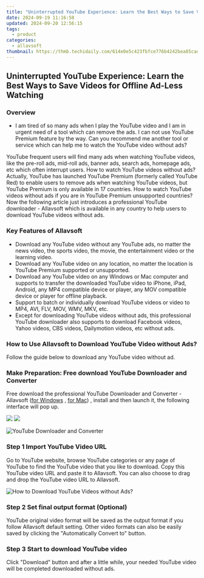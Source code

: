 ```yaml
---
title: "Uninterrupted YouTube Experience: Learn the Best Ways to Save Videos for Offline Ad-Less Watching"
date: 2024-09-19 11:16:58
updated: 2024-09-20 12:56:15
tags:
  - product
categories:
  - allavsoft
thumbnail: https://thmb.techidaily.com/614e0e5c423fbfce776b4242bea85cadda084bd0ef851e6cf9024dcc8525ee26.jpg
---
```


## Uninterrupted YouTube Experience: Learn the Best Ways to Save Videos for Offline Ad-Less Watching

### Overview

* I am tired of so many ads when I play the YouTube video and I am in urgent need of a tool which can remove the ads. I can not use YouTube Premium feature by the way. Can you recommend me another tool or service which can help me to watch the YouTube video without ads?

YouTube frequent users will find many ads when watching YouTube videos, like the pre-roll ads, mid-roll ads, banner ads, search ads, homepage ads, etc which often interrupt users. How to watch YouTube videos without ads? Actually, YouTube has launched YouTube Premium (formerly called YouTube Red) to enable users to remove ads when watching YouTube videos, but YouTube Premium is only available in 17 countries. How to watch YouTube videos without ads if you are in YouTube Premium unsupported countries? Now the following article just introduces a professional YouTube downloader - Allavsoft which is available in any country to help users to download YouTube videos without ads.

### Key Features of Allavsoft

* Download any YouTube video without any YouTube ads, no matter the news video, the sports video, the movie, the entertainment video or the learning video.
* Download any YouTube video on any location, no matter the location is YouTube Premium supported or unsupported.
* Download any YouTube video on any Windows or Mac computer and supports to transfer the downloaded YouTube video to iPhone, iPad, Android, any MP4 compatible device or player, any MOV compatible device or player for offline playback.
* Support to batch or individually download YouTube videos or video to MP4, AVI, FLV, MOV, WMV, MKV, etc.
* Except for downloading YouTube videos without ads, this professional YouTube downloader also supports to download Facebook videos, Yahoo videos, CBS videos, Dailymotion videos, etc without ads.

### How to Use Allavsoft to Download YouTube Video without Ads?

Follow the guide below to download any YouTube video without ad.

### Make Preparation: Free download YouTube Downloader and Converter

Free download the professional YouTube Downloader and Converter - Allavsoft ([for Windows](https://tools.techidaily.com/allavsoft/products/) , [for Mac](https://tools.techidaily.com/allavsoft/products/)) , install and then launch it, the following interface will pop up.

[![](https://www.allavsoft.com/how-to/../images/how-to/free-download-win.jpg)](https://tools.techidaily.com/allavsoft/products/) [![](https://www.allavsoft.com/how-to/../images/how-to/free-download-mac.jpg)](https://tools.techidaily.com/allavsoft/products/)

![YouTube Downloader and Converter](https://www.allavsoft.com/how-to/../images/allavsoft/screen-shot-600.jpg)

### Step 1 Import YouTube Video URL

Go to YouTube website, browse YouTube categories or any page of YouTube to find the YouTube video that you like to download. Copy this YouTube video URL and paste it to Allavsoft. You can also choose to drag and drop the YouTube video URL to Allavsoft.

![How to Download YouTube Videos without Ads?](https://www.allavsoft.com/how-to/../images/how-to/download-rtmp-video/download-rtmp-video.jpg)

### Step 2 Set final output format (Optional)

YouTube original video format will be saved as the output format if you follow Allavsoft default setting. Other video formats can also be easily saved by clicking the "Automatically Convert to" button.

### Step 3 Start to download YouTube video

Click "Download" button and after a little while, your needed YouTube video will be completed downloaded without ads.

<ins class="adsbygoogle"
     style="display:block"
     data-ad-format="autorelaxed"
     data-ad-client="ca-pub-7571918770474297"
     data-ad-slot="1223367746"></ins>



<ins class="adsbygoogle"
     style="display:block"
     data-ad-client="ca-pub-7571918770474297"
     data-ad-slot="8358498916"
     data-ad-format="auto"
     data-full-width-responsive="true"></ins>
